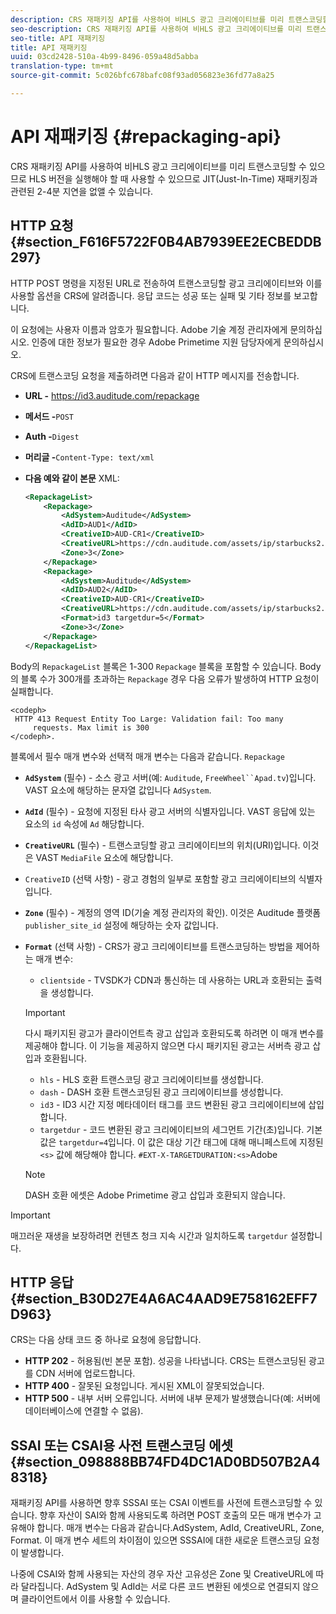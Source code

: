 ```yaml
---
description: CRS 재패키징 API를 사용하여 비HLS 광고 크리에이티브를 미리 트랜스코딩할 수 있으므로 HLS 버전을 실행해야 할 때 사용할 수 있으므로 JIT(Just-In-Time) 재패키징과 관련된 2-4분 지연을 없앨 수 있습니다.
seo-description: CRS 재패키징 API를 사용하여 비HLS 광고 크리에이티브를 미리 트랜스코딩할 수 있으므로 HLS 버전을 실행해야 할 때 사용할 수 있으므로 JIT(Just-In-Time) 재패키징과 관련된 2-4분 지연을 없앨 수 있습니다.
seo-title: API 재패키징
title: API 재패키징
uuid: 03cd2428-510a-4b99-8496-059a48d5abba
translation-type: tm+mt
source-git-commit: 5c026bfc678bafc08f93ad056823e36fd77a8a25

---
```



# API 재패키징 {#repackaging-api}

CRS 재패키징 API를 사용하여 비HLS 광고 크리에이티브를 미리 트랜스코딩할 수 있으므로 HLS 버전을 실행해야 할 때 사용할 수 있으므로 JIT(Just-In-Time) 재패키징과 관련된 2-4분 지연을 없앨 수 있습니다.

## HTTP 요청 {#section_F616F5722F0B4AB7939EE2ECBEDDB297}

HTTP POST 명령을 지정된 URL로 전송하여 트랜스코딩할 광고 크리에이티브와 이를 사용할 옵션을 CRS에 알려줍니다. 응답 코드는 성공 또는 실패 및 기타 정보를 보고합니다.

이 요청에는 사용자 이름과 암호가 필요합니다. Adobe 기술 계정 관리자에게 문의하십시오. 인증에 대한 정보가 필요한 경우 Adobe Primetime 지원 담당자에게 문의하십시오.

CRS에 트랜스코딩 요청을 제출하려면 다음과 같이 HTTP 메시지를 전송합니다.

* **URL -** https://id3.auditude.com/repackage [](https://id3.auditude.com/repackage)

* **메서드 -**`POST`

* **Auth -**`Digest`

* **머리글 -**`Content-Type: text/xml`

* **다음 예와 같이 본문** XML:

   ```xml
   <RepackageList>
       <Repackage>
           <AdSystem>Auditude</AdSystem>
           <AdID>AUD1</AdID>
           <CreativeID>AUD-CR1</CreativeID>
           <CreativeURL>https://cdn.auditude.com/assets/ip/starbucks2.mp4</CreativeURL>
           <Zone>3</Zone>
       </Repackage>
       <Repackage>
           <AdSystem>Auditude</AdSystem>
           <AdID>AUD2</AdID>
           <CreativeID>AUD-CR1</CreativeID>
           <CreativeURL>https://cdn.auditude.com/assets/ip/starbucks2.mp4</CreativeURL>
           <Format>id3 targetdur=5</Format>
           <Zone>3</Zone>
       </Repackage>
   </RepackageList>
   ```

Body의 `RepackageList` 블록은 1-300 `Repackage` 블록을 포함할 수 있습니다. Body의 블록 수가 300개를 초과하는 `Repackage` 경우 다음 오류가 발생하여 HTTP 요청이 실패합니다.

```
<codeph>
 HTTP 413 Request Entity Too Large: Validation fail: Too many
     requests. Max limit is 300
</codeph>.
```


블록에서 필수 매개 변수와 선택적 매개 변수는 다음과 같습니다. `Repackage`

* **`AdSystem`** (필수) - 소스 광고 서버(예: `Auditude`, `FreeWheel``Apad.tv`)입니다. VAST 요소에 해당하는 문자열 값입니다 `AdSystem`.

* **`AdId`** (필수) - 요청에 지정된 타사 광고 서버의 식별자입니다. VAST 응답에 있는 요소의 `id` 속성에 `Ad` 해당합니다.

* **`CreativeURL`** (필수) - 트랜스코딩할 광고 크리에이티브의 위치(URI)입니다. 이것은 VAST `MediaFile` 요소에 해당합니다.

* `CreativeID` (선택 사항) - 광고 경험의 일부로 포함할 광고 크리에이티브의 식별자입니다.
* **`Zone`** (필수) - 계정의 영역 ID(기술 계정 관리자의 확인). 이것은 Auditude 플랫폼 `publisher_site_id` 설정에 해당하는 숫자 값입니다.

* **`Format`** (선택 사항) - CRS가 광고 크리에이티브를 트랜스코딩하는 방법을 제어하는 매개 변수:

   * `clientside` - TVSDK가 CDN과 통신하는 데 사용하는 URL과 호환되는 출력을 생성합니다.
   >[!IMPORTANT]
   >
   >다시 패키지된 광고가 클라이언트측 광고 삽입과 호환되도록 하려면 이 매개 변수를 제공해야 합니다. 이 기능을 제공하지 않으면 다시 패키지된 광고는 서버측 광고 삽입과 호환됩니다.

   * `hls` - HLS 호환 트랜스코딩 광고 크리에이티브를 생성합니다.
   * `dash` - DASH 호환 트랜스코딩된 광고 크리에이티브를 생성합니다.
   * `id3` - ID3 시간 지정 메타데이터 태그를 코드 변환된 광고 크리에이티브에 삽입합니다.
   * `targetdur` - 코드 변환된 광고 크리에이티브의 세그먼트 기간(초)입니다. 기본값은 `targetdur=4`입니다. 이 값은 대상 기간 태그에 대해 매니페스트에 지정된 `<s>` 값에 해당해야 합니다. `#EXT-X-TARGETDURATION:<s>`Adobe
   >[!NOTE]
   >
   >DASH 호환 에셋은 Adobe Primetime 광고 삽입과 호환되지 않습니다.

>[!IMPORTANT]
>
>매끄러운 재생을 보장하려면 컨텐츠 청크 지속 시간과 일치하도록 `targetdur` 설정합니다.

## HTTP 응답 {#section_B30D27E4A6AC4AAD9E758162EFF7D963}

CRS는 다음 상태 코드 중 하나로 요청에 응답합니다.

* **HTTP 202** - 허용됨(빈 본문 포함). 성공을 나타냅니다. CRS는 트랜스코딩된 광고를 CDN 서버에 업로드합니다.
* **HTTP 400** - 잘못된 요청입니다. 게시된 XML이 잘못되었습니다.
* **HTTP 500** - 내부 서버 오류입니다. 서버에 내부 문제가 발생했습니다(예: 서버에 데이터베이스에 연결할 수 없음).

## SSAI 또는 CSAI용 사전 트랜스코딩 에셋 {#section_098888BB74FD4DC1AD0BD507B2A48318}

재패키징 API를 사용하면 향후 SSSAI 또는 CSAI 이벤트를 사전에 트랜스코딩할 수 있습니다. 향후 자산이 SAI와 함께 사용되도록 하려면 POST 호출의 모든 매개 변수가 고유해야 합니다. 매개 변수는 다음과 같습니다.AdSystem, AdId, CreativeURL, Zone, Format. 이 매개 변수 세트의 차이점이 있으면 SSSAI에 대한 새로운 트랜스코딩 요청이 발생합니다.

나중에 CSAI와 함께 사용되는 자산의 경우 자산 고유성은 Zone 및 CreativeURL에 따라 달라집니다. AdSystem 및 AdId는 서로 다른 코드 변환된 에셋으로 연결되지 않으며 클라이언트에서 이를 사용할 수 있습니다.
